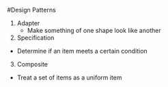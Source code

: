 #Design Patterns

1. Adapter
   - Make something of one shape look like another
2. Specification
  - Determine if an item meets a certain condition
3. Composite
  - Treat a set of items as a uniform item
